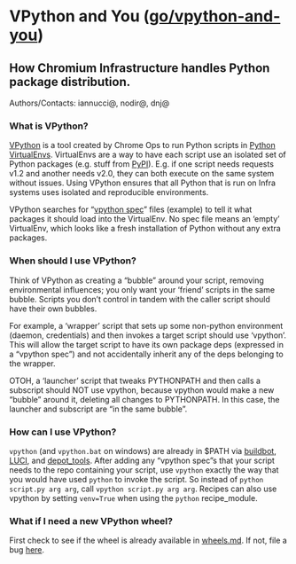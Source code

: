 # VPython and You ([go/vpython-and-you])
## How Chromium Infrastructure handles Python package distribution.
Authors/Contacts: iannucci@, nodir@, dnj@

### What is VPython?
[VPython] is a tool created by Chrome Ops to run Python scripts in [Python
VirtualEnvs]. VirtualEnvs are a way to have each script use an isolated set of
Python packages (e.g. stuff from [PyPI]). E.g. if one script needs requests v1.2
and another needs v2.0, they can both execute on the same system without issues.
Using VPython ensures that all Python that is run on Infra systems uses isolated
and reproducible environments.

VPython searches for “[vpython spec]” files (example) to tell it what packages
it should load into the VirtualEnv. No spec file means an ‘empty’ VirtualEnv,
which looks like a fresh installation of Python without any extra packages.

### When should I use VPython?
Think of VPython as creating a “bubble” around your script, removing
environmental influences; you only want your ‘friend’ scripts in the same
bubble. Scripts you don’t control in tandem with the caller script should have
their own bubbles.

For example, a ‘wrapper’ script that sets up some non-python environment
(daemon, credentials) and then invokes a target script should use ‘vpython’.
This will allow the target script to have its own package deps (expressed in
a “vpython spec”) and not accidentally inherit any of the deps belonging to the
wrapper.

OTOH, a ‘launcher’ script that tweaks PYTHONPATH and then calls a subscript
should NOT use vpython, because vpython would make a new “bubble” around it,
deleting all changes to PYTHONPATH. In this case, the launcher and subscript are
“in the same bubble”.

### How can I use VPython?
`vpython` (and `vpython.bat` on windows) are already in $PATH via [buildbot],
[LUCI], and [depot_tools]. After adding any “vpython spec”s that your script
needs to the repo containing your script, use `vpython` exactly the way that you
would have used `python` to invoke the script. So instead of `python script.py
arg arg`, call `vpython script.py arg arg`. Recipes can also use vpython by
setting `venv=True` when using the `python` recipe_module.

### What if I need a new VPython wheel?
First check to see if the wheel is already available in [wheels.md]. If not,
file a bug [here](https://bugs.chromium.org/p/chromium/issues/entry?summary=Need%20VPython%20Wheel&description=Link%20to%20PyPI:%20%0AWheel%20Name:%20%0AVersion:%20%0APlatform(s)%20Required:%20%0A%0A%0ANote%20to%20Foundation%20Trooper:%0AFollow%20https://chromium.googlesource.com/infra/infra/+/master/infra/tools/dockerbuild/README.wheels.md&components=Infra>Platform>Admin).

[go/vpython-and-you]: ./vpython_one_page.md
[VPython]: ./vpython.md
[Python VirtualEnvs]: https://virtualenv.pypa.io/en/stable/
[PyPI]: https://pypi.python.org/
[vpython spec]: https://chromium.googlesource.com/chromium/src.git/+/master/.vpython
[buildbot]: https://chromium.googlesource.com/chromium/tools/build/+/master/scripts/slave/cipd_bootstrap_v2.py#43
[LUCI]: https://chrome-internal.googlesource.com/infradata/config/+/master/configs/cr-buildbucket/swarming_task_template.json#70
[depot_tools]: https://chromium.googlesource.com/chromium/tools/depot_tools/+/master/cipd_manifest.txt#11
[wheels.md]: https://chromium.googlesource.com/infra/infra/+/master/infra/tools/dockerbuild/wheels.md
